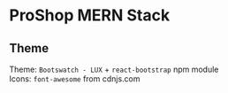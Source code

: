 # ProShop MERN Stack

## Theme

Theme: `Bootswatch - LUX` + `react-bootstrap` npm module  
Icons: `font-awesome` from cdnjs.com
